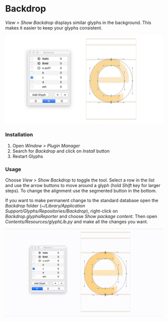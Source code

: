 # Backdrop
*View > Show Backdrop* displays similar glyphs in the background. This makes it easier to keep your glyphs consistent.

![Screenshot](https://github.com/hejpaul/glyphs-backdrop/blob/master/images/screenshot_hires.png?raw=true)

### Installation
1. Open *Window > Plugin Manager*
2. Search for *Backdrop* and click on *Install* button
3. Restart Glyphs

### Usage
Choose *View > Show Backdrop* to toggle the tool. Select a row in the list and use the arrow buttons to move around a glyph (hold *Shift* key for larger steps). To change the alignment use the segmented button in the bottom.

If you want to make permanent change to the standard database open the *Backdrop* folder (*~/Library/Application Support/Glyphs/Repositories/Backdrop*), right-click on *Backdrop.glyphsReporter* and choose *Show package content*. Then open *Contents/Resources/glyphLib.py* and make all the changes you want.

![Demo](https://github.com/hejpaul/glyphs-backdrop/blob/master/images/demo.gif?raw=true)
